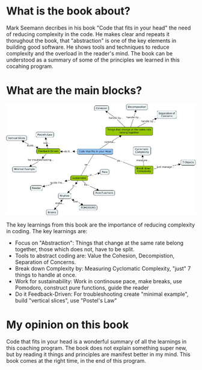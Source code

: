 # What is the book about?
Mark Seemann decribes in his book "Code that fits in your head" the need of reducing complexity in the code. He makes clear and repeats it thorughout the book, 
that "abstraction" is one of the key elements in building good software. He shows tools and techniques to reduce complexity and the overload in the reader's mind. 
The book can be understood as a summary of some of the principles we learned in this cocahing program.

# What are the main blocks?
![Summary - Code that fits in your head](https://github.com/MaddinJay/Coaching/blob/main/Practioner%20Level/One%20Pager%20Project/Images/Code_that_fits_in_your_head_-_Summary.jpg)

The key learnings from this book are the importance of reducing complexity in coding. The key learnings are:
- Focus on "Abstraction": Things that change at the same rate belong together, those which does not, have to be split.
- Tools to abstract coding are: Value the Cohesion, Decompistion, Separation of Concerns.
- Break down Complexity by: Measuring Cyclomatic Complexity, "just" 7 things to handle at once.
- Work for sustainability: Work in continouse pace, make breaks, use Pomodoro, construct pure functions, guide the reader
- Do it Feedback-Driven: For troubleshooting create "minimal example", build "vertical slices", use "Postel's Law"

# My opinion on this book
Code that fits in your head is a wonderful summary of all the learnings in this coaching program. The book does not explain something super new, but by reading it
things and principles are manifest better in my mind. This book comes at the right time, in the end of this program.
